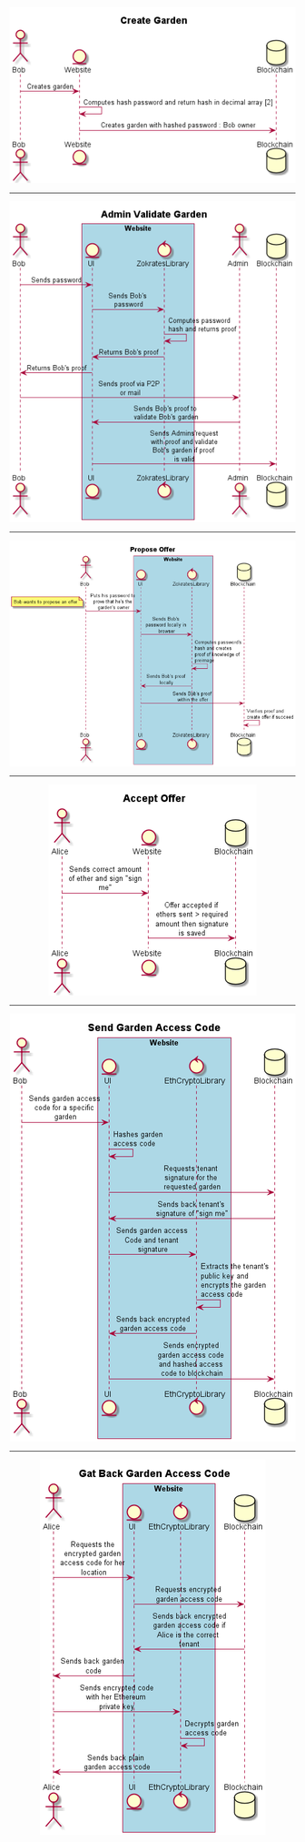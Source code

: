 <div align="center">

![HomePage](./docs/plantUML_diagrams/createGarden.png)

-----

![HomePage](./docs/plantUML_diagrams/adminValidateGarden.png)

-----

![HomePage](./docs/plantUML_diagrams/proposeOffer.png)

-----

![HomePage](./docs/plantUML_diagrams/acceptOffer.png)

-----

![HomePage](<./docs/plantUML_diagrams/send garden access code.png>)

-----

![HomePage](./docs/plantUML_diagrams/getBackGardenAccessCode.png)

</div>

